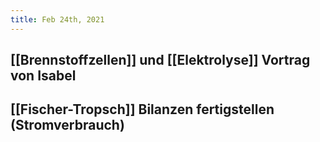 ```yaml
---
title: Feb 24th, 2021
---
```


## [[Brennstoffzellen]] und [[Elektrolyse]] Vortrag von Isabel
## [[Fischer-Tropsch]] Bilanzen fertigstellen (Stromverbrauch)